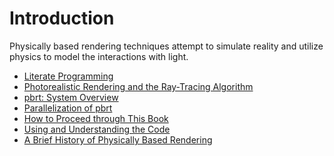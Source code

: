 # Introduction

Physically based rendering techniques attempt to simulate reality and utilize
physics to model the interactions with light.

- [Literate Programming](1.1_lp.md)
- [Photorealistic Rendering and the Ray-Tracing Algorithm](1.2_pratrta.md)
- [pbrt: System Overview](1.3_pbrtso.md)
- [Parallelization of pbrt](1.4_popbrt.md)
- [How to Proceed through This Book](1.5_htpttb.md)
- [Using and Understanding the Code](1.6_uautc.md)
- [A Brief History of Physically Based Rendering](1.7_abhopbr.md)
